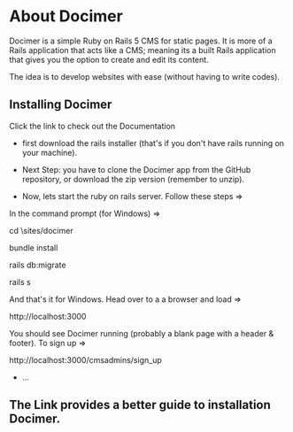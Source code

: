 # About Docimer

 Docimer is a simple Ruby on Rails 5 CMS for static pages. It is more of a Rails application that acts like a CMS; meaning its a built Rails application that gives you the option to create and edit its content.

The idea is to develop websites with ease (without having to write codes). 

## Installing Docimer

Click the link to check out the Documentation

* first download the rails installer (that's if you don't have rails running on your machine).

* Next Step: you have to clone the Docimer app from the GitHub repository, or download the zip version (remember to unzip).

* Now, lets start the ruby on rails server. Follow these steps =>

In the command prompt (for Windows) =>

cd \sites/docimer

bundle install

rails db:migrate

rails s

And that's it for Windows. Head over to a a browser and load =>

http://localhost:3000

You should see Docimer running (probably a blank page with a header & footer). To sign up =>

http://localhost:3000/cmsadmins/sign_up

* ...


## The Link provides a better guide to installation Docimer.

